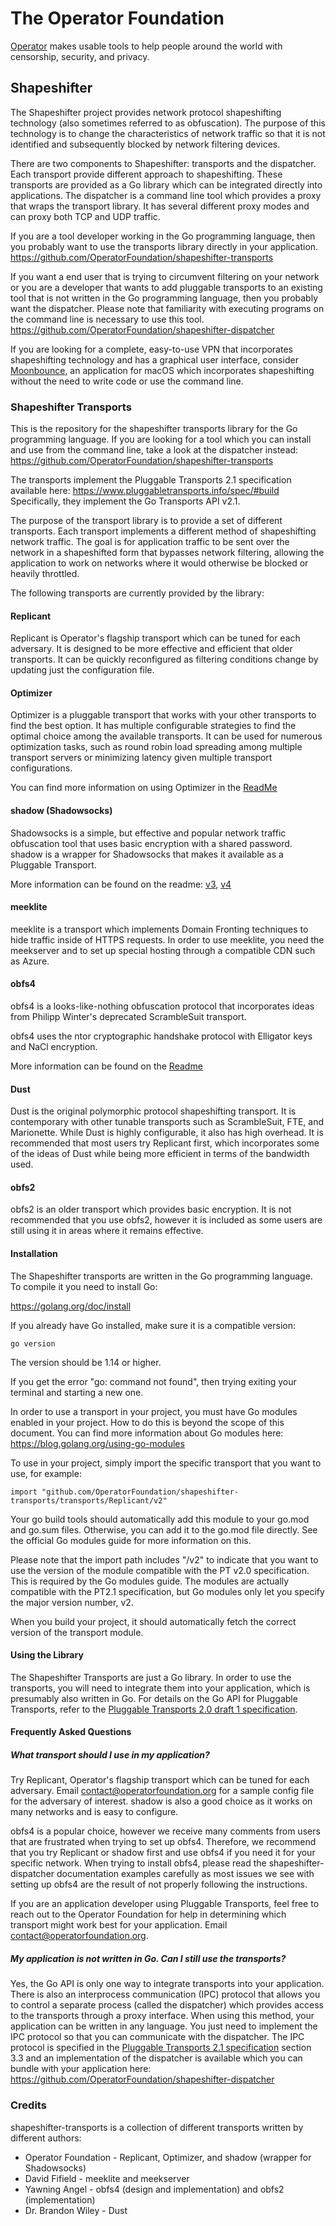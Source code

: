 # The Operator Foundation

[Operator](https://operatorfoundation.org) makes usable tools to help people around the world with censorship, security, and privacy.

## Shapeshifter

The Shapeshifter project provides network protocol shapeshifting technology
(also sometimes referred to as obfuscation). The purpose of this technology is
to change the characteristics of network traffic so that it is not identified
and subsequently blocked by network filtering devices.

There are two components to Shapeshifter: transports and the dispatcher. Each
transport provide different approach to shapeshifting. These transports are
provided as a Go library which can be integrated directly into applications.
The dispatcher is a command line tool which provides a proxy that wraps the
transport library. It has several different proxy modes and can proxy both
TCP and UDP traffic.

If you are a tool developer working in the Go programming language, then you
probably want to use the transports library directly in your application.
<https://github.com/OperatorFoundation/shapeshifter-transports>

If you want a end user that is trying to circumvent filtering on your network or
you are a developer that wants to add pluggable transports to an existing tool
that is not written in the Go programming language, then you probably want the
dispatcher. Please note that familiarity with executing programs on the command
line is necessary to use this tool.
<https://github.com/OperatorFoundation/shapeshifter-dispatcher>

If you are looking for a complete, easy-to-use VPN that incorporates
shapeshifting technology and has a graphical user interface, consider
[Moonbounce](https://github.com/OperatorFoundation/Moonbounce), an application for macOS which incorporates shapeshifting without
the need to write code or use the command line.

### Shapeshifter Transports

This is the repository for the shapeshifter transports library for the Go
programming language. If you are looking for a tool which you can install and
use from the command line, take a look at the dispatcher instead:
<https://github.com/OperatorFoundation/shapeshifter-transports>

The transports implement the Pluggable Transports 2.1 specification available here:
<https://www.pluggabletransports.info/spec/#build> Specifically,
they implement the Go Transports API v2.1.

The purpose of the transport library is to provide a set of different
transports. Each transport implements a different method of shapeshifting
network traffic. The goal is for application traffic to be sent over the network
in a shapeshifted form that bypasses network filtering, allowing
the application to work on networks where it would otherwise be blocked or
heavily throttled.

The following transports are currently provided by the library:

#### Replicant

Replicant is Operator's flagship transport which can be tuned for each adversary. It is designed to be more effective and efficient that older transports.
It can be quickly reconfigured as filtering conditions change by updating just the configuration file.

#### Optimizer

Optimizer is a pluggable transport that works with your other transports to find the best option. It has multiple configurable strategies to find
the optimal choice among the available transports. It can be used for numerous optimization tasks, such as round
robin load spreading among multiple transport servers or minimizing latency given multiple transport configurations.

You can find more information on using Optimizer in the [ReadMe](https://github.com/OperatorFoundation/shapeshifter-transports/tree/master/transports/Optimizer)

#### shadow (Shadowsocks)

Shadowsocks is a simple, but effective and popular network traffic obfuscation tool that uses basic encryption with a shared password.
shadow is a wrapper for Shadowsocks that makes it available as a Pluggable Transport.

More information can be found on the readme: [v3](https://github.com/OperatorFoundation/shapeshifter-transports/tree/main/transports/shadow/v3/README.md), [v4](https://github.com/OperatorFoundation/shapeshifter-transports/blob/main/transports/shadow/v2/README.md)

#### meeklite

meeklite is a transport which implements Domain Fronting techniques to hide traffic inside of HTTPS requests. In order to use meeklite, you need
the meekserver and to set up special hosting through a compatible CDN such as Azure.

#### obfs4

obfs4 is a looks-like-nothing obfuscation protocol that incorporates ideas from Philipp Winter's deprecated ScrambleSuit transport.

obfs4 uses the ntor cryptographic handshake protocol with Elligator keys and NaCl encryption.

More information can be found on the [Readme](https://github.com/OperatorFoundation/shapeshifter-transports/blob/master/transports/obfs4/README.md)

#### Dust

Dust is the original polymorphic protocol shapeshifting transport. It is contemporary with other tunable transports such as ScrambleSuit, FTE, and Marionette.
While Dust is highly configurable, it also has high overhead. It is recommended that most users try Replicant first, which incorporates
some of the ideas of Dust while being more efficient in terms of the bandwidth used.

#### obfs2

obfs2 is an older transport which provides basic encryption. It is not recommended that you use obfs2, however it is included
as some users are still using it in areas where it remains effective.

#### Installation

The Shapeshifter transports are written in the Go programming language. To compile it you need
to install Go:

<https://golang.org/doc/install>

If you already have Go installed, make sure it is a compatible version:

    go version

The version should be 1.14 or higher.

If you get the error "go: command not found", then trying exiting your terminal
and starting a new one.

In order to use a transport in your project, you must have Go modules enabled in your project. How to do this is
beyond the scope of this document. You can find more information about Go modules here: <https://blog.golang.org/using-go-modules>

To use in your project, simply import the specific transport that you want to use, for example:

    import "github.com/OperatorFoundation/shapeshifter-transports/transports/Replicant/v2"
    
Your go build tools should automatically add this module to your go.mod and go.sum files. Otherwise, you can add it to the go.mod file directly. See the official Go modules guide for more information on this.    

Please note that the import path includes "/v2" to indicate that you want to use the version of the module compatible with the PT v2.0 specification. This is required by the Go modules guide.
The modules are actually compatible with the PT2.1 specification, but Go modules only let you specify the major version number, v2.

When you build your project, it should automatically fetch the correct version of the transport module.

#### Using the Library

The Shapeshifter Transports are just a Go library. In order to use the
transports, you will need to integrate them into your application, which is
presumably also written in Go. For details on the Go API for Pluggable
Transports, refer to the [Pluggable Transports 2.0 draft 1 specification](https://www.pluggabletransports.info/spec/#build).

#### Frequently Asked Questions

##### What transport should I use in my application?

Try Replicant, Operator's flagship transport which can be tuned for each adversary. Email contact@operatorfoundation.org for a sample config file for the adversary of interest.
shadow is also a good choice as it works on many networks and is easy to configure.

obfs4 is a popular choice, however we receive many comments from users that are frustrated when trying to set up obfs4.
Therefore, we recommend that you try Replicant or shadow first and use obfs4 if you need it for your specific network.
When trying to install obfs4, please read the shapeshifter-dispatcher documentation examples carefully as most issues we
see with setting up obfs4 are the result of not properly following the instructions.

If you are an application developer using Pluggable Transports, feel free to reach out to the Operator Foundation for
help in determining which transport might work best for your application. Email contact@operatorfoundation.org.

##### My application is not written in Go. Can I still use the transports?

Yes, the Go API is only one way to integrate transports into your application.
There is also an interprocess communication (IPC) protocol that allows you to
control a separate process (called the dispatcher) which provides access to the
transports through a proxy interface. When using this method, your application
can be written in any language. You just need to implement the IPC protocol so
that you can communicate with the dispatcher. The IPC protocol is specified in
the [Pluggable Transports 2.1 specification](https://www.pluggabletransports.info/spec/#build) section 3.3 and an implementation of the dispatcher is available which you can bundle with your
application here: <https://github.com/OperatorFoundation/shapeshifter-dispatcher>

### Credits

shapeshifter-transports is a collection of different transports written by different authors:

 * Operator Foundation - Replicant, Optimizer, and shadow (wrapper for Shadowsocks)
 * David Fifield - meeklite and meekserver
 * Yawning Angel - obfs4 (design and implementation) and obfs2 (implementation)
 * Dr. Brandon Wiley - Dust
